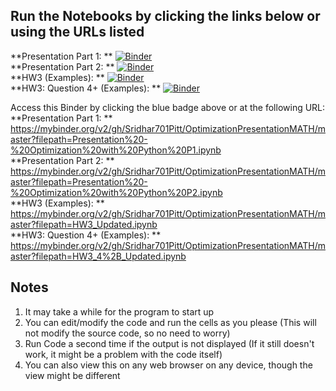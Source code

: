 ## Run the Notebooks by clicking the links below or using the URLs listed

**Presentation Part 1: **
[![Binder](https://mybinder.org/badge_logo.svg)](https://mybinder.org/v2/gh/Sridhar701Pitt/OptimizationPresentationMATH/master?filepath=Presentation%20-%20Optimization%20with%20Python%20P1.ipynb)  
**Presentation Part 2: **
[![Binder](https://mybinder.org/badge_logo.svg)](https://mybinder.org/v2/gh/Sridhar701Pitt/OptimizationPresentationMATH/master?filepath=Presentation%20-%20Optimization%20with%20Python%20P2.ipynb)  
**HW3 (Examples): **
[![Binder](https://mybinder.org/badge_logo.svg)](https://mybinder.org/v2/gh/Sridhar701Pitt/OptimizationPresentationMATH/master?filepath=HW3_Updated.ipynb)  
**HW3: Question 4+ (Examples): **
[![Binder](https://mybinder.org/badge_logo.svg)](https://mybinder.org/v2/gh/Sridhar701Pitt/OptimizationPresentationMATH/master?filepath=HW3_4%2B_Updated.ipynb)  

Access this Binder by clicking the blue badge above or at the following URL:  
**Presentation Part 1: **
https://mybinder.org/v2/gh/Sridhar701Pitt/OptimizationPresentationMATH/master?filepath=Presentation%20-%20Optimization%20with%20Python%20P1.ipynb  
**Presentation Part 2: **
https://mybinder.org/v2/gh/Sridhar701Pitt/OptimizationPresentationMATH/master?filepath=Presentation%20-%20Optimization%20with%20Python%20P2.ipynb  
**HW3 (Examples): **
https://mybinder.org/v2/gh/Sridhar701Pitt/OptimizationPresentationMATH/master?filepath=HW3_Updated.ipynb  
**HW3: Question 4+ (Examples): **
https://mybinder.org/v2/gh/Sridhar701Pitt/OptimizationPresentationMATH/master?filepath=HW3_4%2B_Updated.ipynb  

## Notes

1. It may take a while for the program to start up
2. You can edit/modify the code and run the cells as you please (This will not modify the source code, so no need to worry)
3. Run Code a second time if the output is not displayed (If it still doesn't work, it might be a problem with the code itself)
4. You can also view this on any web browser on any device, though the view might be different
